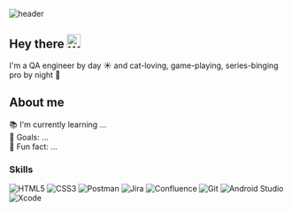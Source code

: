 ![header](https://capsule-render.vercel.app/api?type=soft&color=gradient&height=100&section=header&text=Daria%20Arkhipova%&fontSize=80&animation=twinkling&fontAlignY=55)

## Hey there <img src="https://raw.githubusercontent.com/Tarikul-Islam-Anik/Animated-Fluent-Emojis/master/Emojis/Hand%20gestures/Waving%20Hand.png" alt="Waving Hand" width="25" height="25" /><br>

I'm a QA engineer by day ☀ and cat-loving, game-playing, series-binging pro by night 🌙<br>

## About me

📚 I'm currently learning ... <br>
🎯 Goals: ... <br>
🎲 Fun fact: ... <br>

### Skills
![HTML5](https://img.shields.io/badge/html5-%23E34F26.svg?style=for-the-badge&logo=html5&logoColor=white)
![CSS3](https://img.shields.io/badge/css3-%231572B6.svg?style=for-the-badge&logo=css3&logoColor=white)
![Postman](https://img.shields.io/badge/Postman-FF6C37?style=for-the-badge&logo=postman&logoColor=white)
![Jira](https://img.shields.io/badge/jira-%230A0FFF.svg?style=for-the-badge&logo=jira&logoColor=white)
![Confluence](https://img.shields.io/badge/confluence-%23172BF4.svg?style=for-the-badge&logo=confluence&logoColor=white)
![Git](https://img.shields.io/badge/git-%23F05033.svg?style=for-the-badge&logo=git&logoColor=white)
![Android Studio](https://img.shields.io/badge/Android%20Studio-3DDC84.svg?style=for-the-badge&logo=android-studio&logoColor=white)
![Xcode](https://img.shields.io/badge/Xcode-007ACC?style=for-the-badge&logo=Xcode&logoColor=white)
